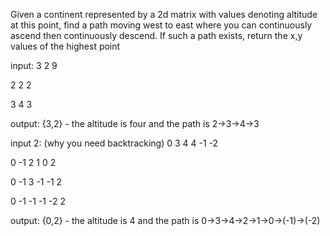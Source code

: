 Given a continent represented by a 2d matrix with values denoting altitude at this point, find a path moving west to east where you can continuously ascend then continuously descend. If such a path exists, return the x,y values of the highest point

input:
3 2 9

2 2 2

3 4 3

output: 
{3,2} - the altitude is four and the path is 2->3->4->3

input 2: (why you need backtracking)
0  3  4  4 -1 -2

0 -1  2  1  0  2

0 -1  3 -1 -1  2

0 -1 -1 -1 -2  2

output: 
{0,2} - the altitude is 4 and the path is 0->3->4->2->1->0->(-1)->(-2) 
